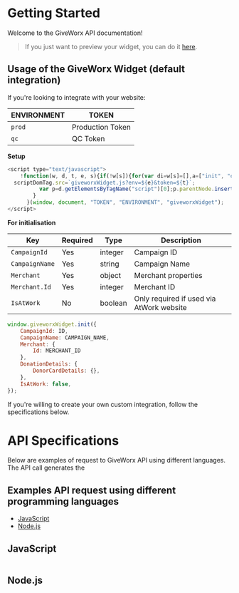 # Getting Started

Welcome to the GiveWorx API documentation!
> If you just want to preview your widget, you can do it [here](https://main.d285tagm1r2kq6.amplifyapp.com/).

## Usage of the GiveWorx Widget (default integration)

If you're looking to integrate with your website:

ENVIRONMENT  |  TOKEN
-------------|----------------------
`prod`       | Production Token
`qc`         | QC Token

**Setup**

```javascript
<script type="text/javascript">
    !function(w, d, t, e, s){if(!w[s]){for(var di=w[s]=[],a=["init", "openDonationForm"],c=0;c<a.length;c++){var ia=a[c];di[ia]=di[ia]||function(newItemFromArray){return function(){var t=Array.prototype.slice.call(arguments);di.push([newItemFromArray,t])}}(ia)}di.SNIPPET_VERSION="1.0.1";var scriptDomTag=d.createElement("script");scriptDomTag.type="text/javascript",scriptDomTag.async=!0,
  scriptDomTag.src=`giveworxWidget.js?env=${e}&token=${t}`;
          var p=d.getElementsByTagName("script")[0];p.parentNode.insertBefore(scriptDomTag,p)
        }
      }(window, document, "TOKEN", "ENVIRONMENT", "giveworxWidget");
</script>
```

**For initialisation**

Key            | Required      | Type          | Description
---------------|---------------|---------------|---------------------
`CampaignId`   | Yes           | integer       | Campaign ID
`CampaignName` | Yes           | string        | Campaign Name
`Merchant`     | Yes           | object        | Merchant properties
`Merchant.Id`  | Yes           | integer       | Merchant ID
`IsAtWork`     | No            | boolean       | Only required if used via AtWork website


```javascript
window.giveworxWidget.init({
    CampaignId: ID,
    CampaignName: CAMPAIGN_NAME,
    Merchant: { 
        Id: MERCHANT_ID 
    },
    DonationDetails: {
        DonorCardDetails: {},
    },
    IsAtWork: false,
});
```

If you're willing to create your own custom integration, follow the specifications below.

# API Specifications

Below are examples of request to GiveWorx API using different languages.
The API call generates the

## Examples API request using different programming languages

- [JavaScript](#javascript)
- [Node.js](#nodejs)

## JavaScript

```js

```

## Node.js
